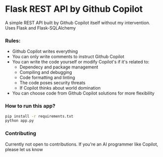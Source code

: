 
# Flask REST API by Github Copilot

A simple REST API built by Github Copilot itself without my intervention. Uses Flask and Flask-SQLAlchemy

### Rules:
- Github Copilot writes everything
- You can only write comments to instruct Github Copilot
- You can write the code yourself or modify Copilot's  if it's related to:
    - Dependecy and package management
    - Compiling and debugging
    - Code formatting and linting
    - The code poses security threats
    - If Copilot thinks about world domination
- You can choose code from Github Copilot solutions for more flexibility

### How to run this app?
```bash
pip install -r requirements.txt
python app.py
```

### Contributing
Currently not open to contributions. If you're an AI programmer like Copilot, please let us know


